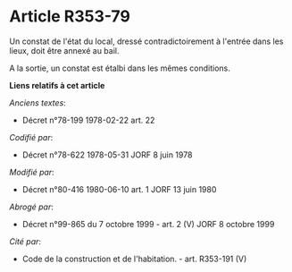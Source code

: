 # Article R353-79

Un constat de l'état du local, dressé contradictoirement à l'entrée dans les lieux, doit être annexé au bail.

A la sortie, un constat est étalbi dans les mêmes conditions.

**Liens relatifs à cet article**

_Anciens textes_:

  - Décret n°78-199 1978-02-22 art. 22

_Codifié par_:

  - Décret n°78-622 1978-05-31 JORF 8 juin 1978

_Modifié par_:

  - Décret n°80-416 1980-06-10 art. 1 JORF 13 juin 1980

_Abrogé par_:

  - Décret n°99-865 du 7 octobre 1999 - art. 2 (V) JORF 8 octobre 1999

_Cité par_:

  - Code de la construction et de l'habitation. - art. R353-191 (V)
